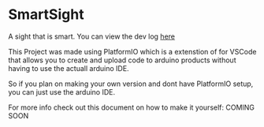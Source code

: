 # SmartSight
A sight that is smart.
You can view the dev log [here](https://docs.google.com/document/d/1GICq8Y8Ee_ZvZsJ_RqBWfc6tYapGK1uIRdssab6R79Q/edit)


This Project was made using PlatformIO which is a extenstion of for VSCode that allows you to create and upload code to arduino products without having to use the actuall arduino IDE. 

So if you plan on making your own version and dont have PlatformIO setup, you can just use the arduino IDE.

For more info check out this document on how to make it yourself: COMING SOON
